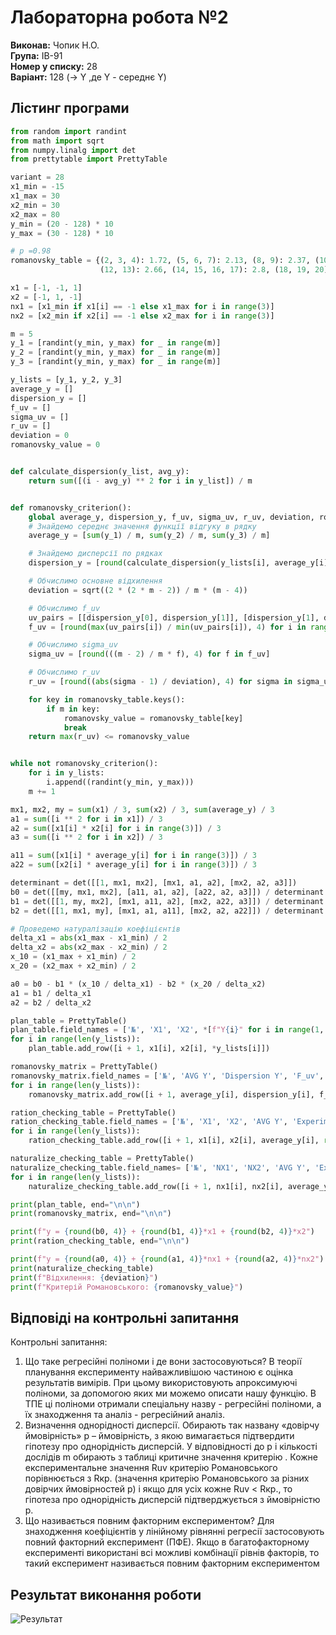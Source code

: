 # Лабораторна робота №2
**Виконав:** Чопик Н.О. <br>
**Група:** ІВ-91 <br>
**Номер у списку:** 28 <br>
**Варіант:** 128 (→ Y ,де Y - середнє Y)


## Лістинг програми
```python
from random import randint
from math import sqrt
from numpy.linalg import det
from prettytable import PrettyTable

variant = 28
x1_min = -15
x1_max = 30
x2_min = 30
x2_max = 80
y_min = (20 - 128) * 10
y_max = (30 - 128) * 10

# p =0.98
romanovsky_table = {(2, 3, 4): 1.72, (5, 6, 7): 2.13, (8, 9): 2.37, (10, 11): 2.54,
                    (12, 13): 2.66, (14, 15, 16, 17): 2.8, (18, 19, 20): 2.96}

x1 = [-1, -1, 1]
x2 = [-1, 1, -1]
nx1 = [x1_min if x1[i] == -1 else x1_max for i in range(3)]
nx2 = [x2_min if x2[i] == -1 else x2_max for i in range(3)]

m = 5
y_1 = [randint(y_min, y_max) for _ in range(m)]
y_2 = [randint(y_min, y_max) for _ in range(m)]
y_3 = [randint(y_min, y_max) for _ in range(m)]

y_lists = [y_1, y_2, y_3]
average_y = []
dispersion_y = []
f_uv = []
sigma_uv = []
r_uv = []
deviation = 0
romanovsky_value = 0


def calculate_dispersion(y_list, avg_y):
    return sum([(i - avg_y) ** 2 for i in y_list]) / m


def romanovsky_criterion():
    global average_y, dispersion_y, f_uv, sigma_uv, r_uv, deviation, romanovsky_value
    # Знайдемо середнє значення функції відгуку в рядку
    average_y = [sum(y_1) / m, sum(y_2) / m, sum(y_3) / m]

    # Знайдемо дисперсії по рядках
    dispersion_y = [round(calculate_dispersion(y_lists[i], average_y[i]), 4) for i in range(3)]

    # Обчислимо основне відхилення
    deviation = sqrt((2 * (2 * m - 2)) / m * (m - 4))

    # Обчислимо f_uv
    uv_pairs = [[dispersion_y[0], dispersion_y[1]], [dispersion_y[1], dispersion_y[2]], [dispersion_y[2], dispersion_y[0]]]
    f_uv = [round(max(uv_pairs[i]) / min(uv_pairs[i]), 4) for i in range(3)]

    # Обчислимо sigma_uv
    sigma_uv = [round(((m - 2) / m * f), 4) for f in f_uv]

    # Обчислимо r_uv
    r_uv = [round((abs(sigma - 1) / deviation), 4) for sigma in sigma_uv]

    for key in romanovsky_table.keys():
        if m in key:
            romanovsky_value = romanovsky_table[key]
            break
    return max(r_uv) <= romanovsky_value


while not romanovsky_criterion():
    for i in y_lists:
        i.append((randint(y_min, y_max)))
    m += 1

mx1, mx2, my = sum(x1) / 3, sum(x2) / 3, sum(average_y) / 3
a1 = sum([i ** 2 for i in x1]) / 3
a2 = sum([x1[i] * x2[i] for i in range(3)]) / 3
a3 = sum([i ** 2 for i in x2]) / 3

a11 = sum([x1[i] * average_y[i] for i in range(3)]) / 3
a22 = sum([x2[i] * average_y[i] for i in range(3)]) / 3

determinant = det([[1, mx1, mx2], [mx1, a1, a2], [mx2, a2, a3]])
b0 = det([[my, mx1, mx2], [a11, a1, a2], [a22, a2, a3]]) / determinant
b1 = det([[1, my, mx2], [mx1, a11, a2], [mx2, a22, a3]]) / determinant
b2 = det([[1, mx1, my], [mx1, a1, a11], [mx2, a2, a22]]) / determinant

# Проведемо натуралізацію коефіцієнтів
delta_x1 = abs(x1_max - x1_min) / 2
delta_x2 = abs(x2_max - x2_min) / 2
x_10 = (x1_max + x1_min) / 2
x_20 = (x2_max + x2_min) / 2

a0 = b0 - b1 * (x_10 / delta_x1) - b2 * (x_20 / delta_x2)
a1 = b1 / delta_x1
a2 = b2 / delta_x2

plan_table = PrettyTable()
plan_table.field_names = ['№', 'X1', 'X2', *[f"Y{i}" for i in range(1, m + 1)]]
for i in range(len(y_lists)):
    plan_table.add_row([i + 1, x1[i], x2[i], *y_lists[i]])

romanovsky_matrix = PrettyTable()
romanovsky_matrix.field_names = ['№', 'AVG Y', 'Dispersion Y', 'F_uv', 'σ_uv', 'R_uv']
for i in range(len(y_lists)):
    romanovsky_matrix.add_row([i + 1, average_y[i], dispersion_y[i], f_uv[i], sigma_uv[i], r_uv[i]])

ration_checking_table = PrettyTable()
ration_checking_table.field_names = ['№', 'X1', 'X2', 'AVG Y', 'Experimental']
for i in range(len(y_lists)):
    ration_checking_table.add_row([i + 1, x1[i], x2[i], average_y[i], round(b0 + b1 * x1[i] + b2 * x2[i], 4)])

naturalize_checking_table = PrettyTable()
naturalize_checking_table.field_names= ['№', 'NX1', 'NX2', 'AVG Y', 'Experimental']
for i in range(len(y_lists)):
    naturalize_checking_table.add_row([i + 1, nx1[i], nx2[i], average_y[i], round(a0 + a1 * nx1[i] + a2 * nx2[i], 4)])

print(plan_table, end="\n\n")
print(romanovsky_matrix, end="\n\n")

print(f"y = {round(b0, 4)} + {round(b1, 4)}*x1 + {round(b2, 4)}*x2")
print(ration_checking_table, end="\n\n")

print(f"y = {round(a0, 4)} + {round(a1, 4)}*nx1 + {round(a2, 4)}*nx2")
print(naturalize_checking_table)
print(f"Відхилення: {deviation}")
print(f"Критерій Романовського: {romanovsky_value}")


```

## Відповіді на контрольні запитання

Контрольні запитання:

1.	Що таке регресійні поліноми і де вони застосовуються?
В теорії планування експерименту найважливішою частиною є оцінка результатів вимірів. При цьому використовують апроксимуючі поліноми, за допомогою яких ми можемо описати нашу функцію. В ТПЕ ці поліноми отримали спеціальну назву - регресійні поліноми, а їх знаходження та аналіз - регресійний аналіз.
2.	Визначення однорідності дисперсії.
Обирають так названу «довірчу ймовірність» p – ймовірність, з якою вимагається підтвердити гіпотезу про однорідність дисперсій. У відповідності до p і кількості дослідів m обирають з таблиці критичне значення критерію . Кожне  експериментальне значення Ruv критерію Романовського порівнюється з Rкр. (значення критерію Романовського за різних довірчих ймовірностей p) і якщо для усіх   кожне Ruv < Rкр., то гіпотеза про однорідність дисперсій підтверджується з ймовірністю p.
3.	Що називається повним факторним експериментом?
Для знаходження коефіцієнтів у лінійному рівнянні регресії застосовують повний факторний експеримент (ПФЕ). Якщо в багатофакторному експерименті використані всі можливі комбінації рівнів факторів, то такий експеримент називається повним факторним експериментом 



## Результат виконання роботи

![Результат](https://github.com/naz-olegovich/MDN_labs/blob/main/Lab2/result_lab2.png)
